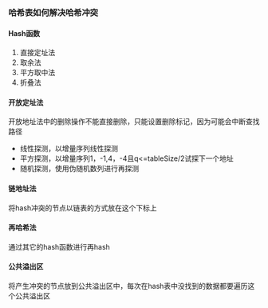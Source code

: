 ### 哈希表如何解决哈希冲突



#### Hash函数

1. 直接定址法
2. 取余法
3. 平方取中法
4. 折叠法

#### 开放定址法

开放地址法中的删除操作不能直接删除，只能设置删除标记，因为可能会中断查找路径

- 线性探测，以增量序列线性探测
- 平方探测，以增量序列1，-1,4，-4且q<=tableSize/2试探下一个地址
- 随机探测，使用伪随机数列进行再探测



#### 链地址法

将hash冲突的节点以链表的方式放在这个下标上

#### 再哈希法

通过其它的hash函数进行再hash

#### 公共溢出区

将产生冲突的节点放到公共溢出区中，每次在hash表中没找到的数据都要遍历这个公共溢出区

